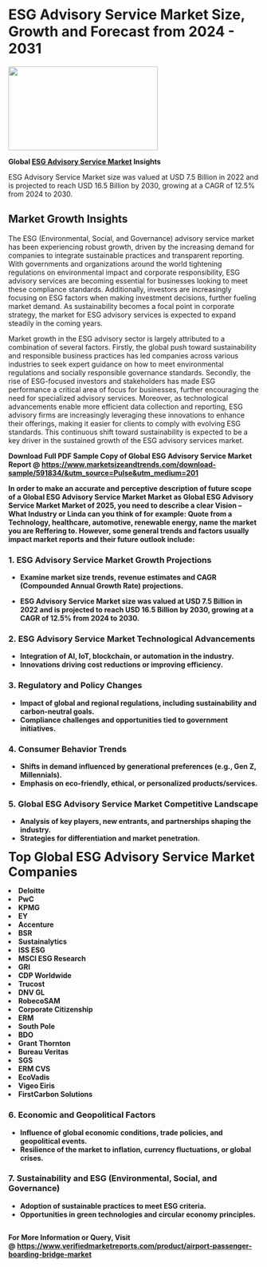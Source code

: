 <H1>ESG Advisory Service Market Size, Growth and Forecast from 2024 - 2031</H1><img class="aligncenter size-medium wp-image-584254" src="https://thirdeyenews.in/wp-content/uploads/2024/09/Global-Market-Research-300x168.jpeg" alt="" width="300" height="168" /><p><strong>Global&nbsp;<a href="https://www.marketsizeandtrends.com/download-sample/591834/&amp;utm_source=Pulse&amp;utm_medium=201">ESG Advisory Service Market</a> Insights</strong></p><p>ESG Advisory Service Market size was valued at USD 7.5 Billion in 2022 and is projected to reach USD 16.5 Billion by 2030, growing at a CAGR of 12.5% from 2024 to 2030.</p><p><h2>Market Growth Insights</h2> <p>The ESG (Environmental, Social, and Governance) advisory service market has been experiencing robust growth, driven by the increasing demand for companies to integrate sustainable practices and transparent reporting. With governments and organizations around the world tightening regulations on environmental impact and corporate responsibility, ESG advisory services are becoming essential for businesses looking to meet these compliance standards. Additionally, investors are increasingly focusing on ESG factors when making investment decisions, further fueling market demand. As sustainability becomes a focal point in corporate strategy, the market for ESG advisory services is expected to expand steadily in the coming years.</p> <p><strong></strong></p> <p>Market growth in the ESG advisory sector is largely attributed to a combination of several factors. Firstly, the global push toward sustainability and responsible business practices has led companies across various industries to seek expert guidance on how to meet environmental regulations and socially responsible governance standards. Secondly, the rise of ESG-focused investors and stakeholders has made ESG performance a critical area of focus for businesses, further encouraging the need for specialized advisory services. Moreover, as technological advancements enable more efficient data collection and reporting, ESG advisory firms are increasingly leveraging these innovations to enhance their offerings, making it easier for clients to comply with evolving ESG standards. This continuous shift toward sustainability is expected to be a key driver in the sustained growth of the ESG advisory services market. <p><strong></p><p><span class=""><strong>Download Full PDF Sample Copy of Global ESG Advisory Service Market Report</strong> @ <a href="https://www.marketsizeandtrends.com/download-sample/591834/&amp;utm_source=Pulse&amp;utm_medium=201" target="_blank">https://www.marketsizeandtrends.com/download-sample/591834/&amp;utm_source=Pulse&amp;utm_medium=201</a></span></p><p>In order to make an accurate and perceptive description of future scope of a Global&nbsp;ESG Advisory Service Market Market as Global&nbsp;ESG Advisory Service Market Market of 2025, you need to describe a clear Vision &ndash; What Industry or Linda can you think of for example: Quote from a Technology, healthcare, automotive, renewable energy, name the market you are Reffering to. However, some general trends and factors usually impact market reports and their future outlook include:</p><h3>1.&nbsp;<strong>ESG Advisory Service Market Growth Projections</strong></h3><ul><li>Examine market size trends, revenue estimates and CAGR (Compounded Annual Growth Rate) projections.</li><li><p>ESG Advisory Service Market size was valued at USD 7.5 Billion in 2022 and is projected to reach USD 16.5 Billion by 2030, growing at a CAGR of 12.5% from 2024 to 2030.</p></li></ul><h3>2.&nbsp;<strong>ESG Advisory Service Market Technological Advancements</strong></h3><ul><li>Integration of AI, IoT, blockchain, or automation in the industry.</li><li>Innovations driving cost reductions or improving efficiency.</li></ul><h3>3.&nbsp;<strong>Regulatory and Policy Changes</strong></h3><ul><li>Impact of global and regional regulations, including sustainability and carbon-neutral goals.</li><li>Compliance challenges and opportunities tied to government initiatives.</li></ul><h3>4.&nbsp;<strong>Consumer Behavior Trends</strong></h3><ul><li>Shifts in demand influenced by generational preferences (e.g., Gen Z, Millennials).</li><li>Emphasis on eco-friendly, ethical, or personalized products/services.</li></ul><h3>5.&nbsp;<strong>Global ESG Advisory Service Market Competitive Landscape</strong></h3><ul><li>Analysis of key players, new entrants, and partnerships shaping the industry.</li><li>Strategies for differentiation and market penetration.</li></ul><p data-pm-slice="1 1 []"><span style="color: inherit; font-family: inherit; font-size: 25px;">Top Global ESG Advisory Service Market Companies</span></p><div class="" data-test-id=""><p><li>Deloitte</li><li> PwC</li><li> KPMG</li><li> EY</li><li> Accenture</li><li> BSR</li><li> Sustainalytics</li><li> ISS ESG</li><li> MSCI ESG Research</li><li> GRI</li><li> CDP Worldwide</li><li> Trucost</li><li> DNV GL</li><li> RobecoSAM</li><li> Corporate Citizenship</li><li> ERM</li><li> South Pole</li><li> BDO</li><li> Grant Thornton</li><li> Bureau Veritas</li><li> SGS</li><li> ERM CVS</li><li> EcoVadis</li><li> Vigeo Eiris</li><li> FirstCarbon Solutions</li></p></div><h3>6.&nbsp;<strong>Economic and Geopolitical Factors</strong></h3><ul><li>Influence of global economic conditions, trade policies, and geopolitical events.</li><li>Resilience of the market to inflation, currency fluctuations, or global crises.</li></ul><h3>7.&nbsp;<strong>Sustainability and ESG (Environmental, Social, and Governance)</strong></h3><ul><li>Adoption of sustainable practices to meet ESG criteria.</li><li>Opportunities in green technologies and circular economy principles.</li></ul><h2><strong style="font-size: 14px;">For More Information or Query, Visit @&nbsp;</strong><a style="background-color: #ffffff; font-size: 14px;" href="https://www.marketsizeandtrends.com/report/esg-advisory-service-market/" target="_blank">https://www.verifiedmarketreports.com/product/airport-passenger-boarding-bridge-market</a></h2>
